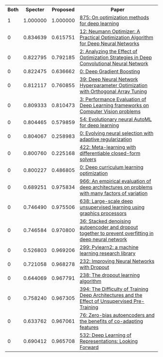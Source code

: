 <html><table><tr>
<th>Both</th>
<th>Specter</th>
<th>Proposed</th>
<th>Paper</th>
</tr>
<tr>
<td>1</td>
<td>1.000000</td>
<td>1.000000</td>
<td><a href="https://www.semanticscholar.org/paper/053912e76e50c9f923a1fc1c173f1365776060cc">875: On optimization methods for deep learning</a></td>
</tr>
<tr>
<td>0</td>
<td>0.834639</td>
<td>0.615751</td>
<td><a href="https://www.semanticscholar.org/paper/3f7f6c2b7f2264b316d767623834379878212fc8">12: Neumann Optimizer: A Practical Optimization Algorithm for Deep Neural Networks</a></td>
</tr>
<tr>
<td>0</td>
<td>0.822795</td>
<td>0.792185</td>
<td><a href="https://www.semanticscholar.org/paper/38e1048975e87ac15079eeb398d4faededff9293">2: Analyzing the Effect of Optimization Strategies in Deep Convolutional Neural Network</a></td>
</tr>
<tr>
<td>0</td>
<td>0.822475</td>
<td>0.636662</td>
<td><a href="https://www.semanticscholar.org/paper/e699ce7b164ea0dd46e8991d1ec4921624e8b8f9">0: Deep Gradient Boosting</a></td>
</tr>
<tr>
<td>0</td>
<td>0.812117</td>
<td>0.760855</td>
<td><a href="https://www.semanticscholar.org/paper/266ac19137a3e801a6e06e506265ff34eb1cbd11">39: Deep Neural Network Hyperparameter Optimization with Orthogonal Array Tuning</a></td>
</tr>
<tr>
<td>0</td>
<td>0.809333</td>
<td>0.810473</td>
<td><a href="https://www.semanticscholar.org/paper/e6806bbd884a80ea75eb24b9b1e80fd4a5fc437b">3: Performance Evaluation of Deep Learning frameworks on Computer Vision problems</a></td>
</tr>
<tr>
<td>0</td>
<td>0.804465</td>
<td>0.579859</td>
<td><a href="https://www.semanticscholar.org/paper/a68eb478401d9d5d95fb5f92f838eb1a914170dc">54: Evolutionary neural AutoML for deep learning</a></td>
</tr>
<tr>
<td>0</td>
<td>0.804067</td>
<td>0.258983</td>
<td><a href="https://www.semanticscholar.org/paper/97af2083449b8ae1a4453bc59ab790ad6b1c93d9">0: Evolving neural selection with adaptive regularization</a></td>
</tr>
<tr>
<td>0</td>
<td>0.800760</td>
<td>0.225168</td>
<td><a href="https://www.semanticscholar.org/paper/208cd4b25768f0096fb2e80e7690473da0e2a563">422: Meta-learning with differentiable closed-form solvers</a></td>
</tr>
<tr>
<td>0</td>
<td>0.800227</td>
<td>0.486805</td>
<td><a href="https://www.semanticscholar.org/paper/6666d9e27ad3949433e292099daa31aff33ff317">0: Deep curriculum learning optimization</a></td>
</tr>
<tr>
<td>0</td>
<td>0.689251</td>
<td>0.975834</td>
<td><a href="https://www.semanticscholar.org/paper/b8012351bc5ebce4a4b3039bbbba3ce393bc3315">966: An empirical evaluation of deep architectures on problems with many factors of variation</a></td>
</tr>
<tr>
<td>0</td>
<td>0.746490</td>
<td>0.975506</td>
<td><a href="https://www.semanticscholar.org/paper/e337c5e4c23999c36f64bcb33ebe6b284e1bcbf1">638: Large-scale deep unsupervised learning using graphics processors</a></td>
</tr>
<tr>
<td>0</td>
<td>0.746584</td>
<td>0.970800</td>
<td><a href="https://www.semanticscholar.org/paper/83911fe24c47ba4495a201c9f9caf35d14448a56">36: Stacked denoising autoencoder and dropout together to prevent overfitting in deep neural network</a></td>
</tr>
<tr>
<td>0</td>
<td>0.526803</td>
<td>0.969206</td>
<td><a href="https://www.semanticscholar.org/paper/836acf6fc99ebf81d219e2b67f7ab25efc29a6a4">299: Pylearn2: a machine learning research library</a></td>
</tr>
<tr>
<td>0</td>
<td>0.721058</td>
<td>0.968278</td>
<td><a href="https://www.semanticscholar.org/paper/5d5d4f49d6443c8529a6f5ebef5c499d47a869da">232: Improving Neural Networks with Dropout</a></td>
</tr>
<tr>
<td>0</td>
<td>0.644069</td>
<td>0.967791</td>
<td><a href="https://www.semanticscholar.org/paper/327d3df8ea2020882827d6bace1e26c9d24309c2">238: The dropout learning algorithm</a></td>
</tr>
<tr>
<td>0</td>
<td>0.758240</td>
<td>0.967305</td>
<td><a href="https://www.semanticscholar.org/paper/ccf415df5a83b343dae261286d29a40e8b80e6c6">394: The Difficulty of Training Deep Architectures and the Effect of Unsupervised Pre-Training</a></td>
</tr>
<tr>
<td>0</td>
<td>0.633762</td>
<td>0.967061</td>
<td><a href="https://www.semanticscholar.org/paper/bd19dd1ccd9412171c6932d1556eeb47131b30ce">76: Zero-bias autoencoders and the benefits of co-adapting features</a></td>
</tr>
<tr>
<td>0</td>
<td>0.690412</td>
<td>0.965708</td>
<td><a href="https://www.semanticscholar.org/paper/72d32c986b47d6b880dad0c3f155fe23d2939038">532: Deep Learning of Representations: Looking Forward</a></td>
</tr>
</table></html>
